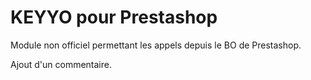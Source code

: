 # KEYYO pour Prestashop
Module non officiel permettant les appels depuis le BO de Prestashop.

Ajout d'un commentaire.
